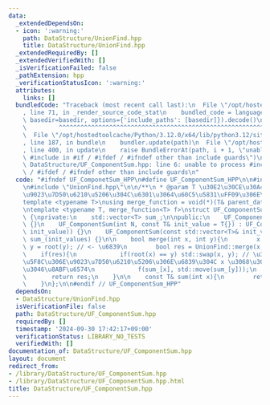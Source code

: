 ```yaml
---
data:
  _extendedDependsOn:
  - icon: ':warning:'
    path: DataStructure/UnionFind.hpp
    title: DataStructure/UnionFind.hpp
  _extendedRequiredBy: []
  _extendedVerifiedWith: []
  _isVerificationFailed: false
  _pathExtension: hpp
  _verificationStatusIcon: ':warning:'
  attributes:
    links: []
  bundledCode: "Traceback (most recent call last):\n  File \"/opt/hostedtoolcache/Python/3.12.0/x64/lib/python3.12/site-packages/onlinejudge_verify/documentation/build.py\"\
    , line 71, in _render_source_code_stat\n    bundled_code = language.bundle(stat.path,\
    \ basedir=basedir, options={'include_paths': [basedir]}).decode()\n          \
    \         ^^^^^^^^^^^^^^^^^^^^^^^^^^^^^^^^^^^^^^^^^^^^^^^^^^^^^^^^^^^^^^^^^^^^^^^^^^^^^^^^^\n\
    \  File \"/opt/hostedtoolcache/Python/3.12.0/x64/lib/python3.12/site-packages/onlinejudge_verify/languages/cplusplus.py\"\
    , line 187, in bundle\n    bundler.update(path)\n  File \"/opt/hostedtoolcache/Python/3.12.0/x64/lib/python3.12/site-packages/onlinejudge_verify/languages/cplusplus_bundle.py\"\
    , line 400, in update\n    raise BundleErrorAt(path, i + 1, \"unable to process\
    \ #include in #if / #ifdef / #ifndef other than include guards\")\nonlinejudge_verify.languages.cplusplus_bundle.BundleErrorAt:\
    \ DataStructure/UF_ComponentSum.hpp: line 6: unable to process #include in #if\
    \ / #ifdef / #ifndef other than include guards\n"
  code: "#ifndef UF_ComponetSum_HPP\n#define UF_ComponentSum_HPP\n\n#include <vector>\n\
    \n#include \"UnionFind.hpp\"\n\n/**\n * @param T \u30E2\u30CE\u30A4\u30C9\uFF08\
    \u9023\u7D50\u6210\u5206\u304C\u6301\u3064\u60C5\u5831\uFF09\u306E\u578B\n */\n\
    template <typename T>\nusing merge_function = void(*)(T& parent_data, T child_data);\n\
    \ntemplate <typename T, merge_function<T> f>\nstruct UF_ComponentSum : UnionFind\
    \ {\nprivate:\n    std::vector<T> sum_;\n\npublic:\n    UF_ComponentSum() : UF_ComponentSum(0)\
    \ {}\n    UF_ComponentSum(int N, const T& init_value = T{}) : UF_ComponentSum(std::vector<T>(N,\
    \ init_value)) {}\n    UF_ComponentSum(const std::vector<T>& init_values) : UnionFind(init_values.size()),\
    \ sum_(init_values) {}\n\n    bool merge(int x, int y){\n        x = root(x),\
    \ y = root(y); // <- \u6839\n        bool res = UnionFind::merge(x, y);\n    \
    \    if(res){\n            if(root(x) == y) std::swap(x, y); // \u30DE\u30FC\u30B8\
    \u5F8C\u306E\u9023\u7D50\u6210\u5206\u306E\u6839\u304C x \u3068\u306A\u308B\u3088\
    \u3046\u8ABF\u6574\n            f(sum_[x], std::move(sum_[y]));\n        }\n \
    \       return res;\n    }\n\n    const T& sum(int x){\n        return sum_[root(x)];\n\
    \    }\n};\n\n#endif // UF_ComponentSum_HPP"
  dependsOn:
  - DataStructure/UnionFind.hpp
  isVerificationFile: false
  path: DataStructure/UF_ComponentSum.hpp
  requiredBy: []
  timestamp: '2024-09-30 17:42:17+09:00'
  verificationStatus: LIBRARY_NO_TESTS
  verifiedWith: []
documentation_of: DataStructure/UF_ComponentSum.hpp
layout: document
redirect_from:
- /library/DataStructure/UF_ComponentSum.hpp
- /library/DataStructure/UF_ComponentSum.hpp.html
title: DataStructure/UF_ComponentSum.hpp
---
```

